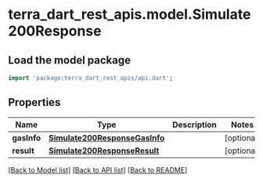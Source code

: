 # terra_dart_rest_apis.model.Simulate200Response

## Load the model package
```dart
import 'package:terra_dart_rest_apis/api.dart';
```

## Properties
Name | Type | Description | Notes
------------ | ------------- | ------------- | -------------
**gasInfo** | [**Simulate200ResponseGasInfo**](Simulate200ResponseGasInfo.md) |  | [optional] 
**result** | [**Simulate200ResponseResult**](Simulate200ResponseResult.md) |  | [optional] 

[[Back to Model list]](../README.md#documentation-for-models) [[Back to API list]](../README.md#documentation-for-api-endpoints) [[Back to README]](../README.md)


